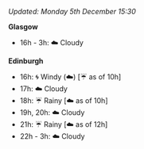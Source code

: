 *Updated: Monday 5th December 15:30*

**Glasgow**

* 16h - 3h: :cloud: Cloudy

**Edinburgh**

* 16h: :cyclone: Windy (:cloud:) [:umbrella: as of 10h]
* 17h: :cloud: Cloudy
* 18h: :umbrella: Rainy [:cloud: as of 10h]
* 19h, 20h: :cloud: Cloudy
* 21h: :umbrella: Rainy [:cloud: as of 12h]
* 22h - 3h: :cloud: Cloudy
